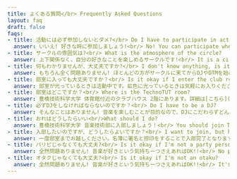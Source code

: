 ```yaml
---
title: よくある質問</br> Frequently Asked Questions
layout: faq
draft: false
faqs:
- title: 活動には必ず参加しないとダメ?</br> Do I have to participate in activities?
  answer: いいえ! 好きな時に参加しましょう!<br/> No! You can participate whenever you like!
- title: サークルの雰囲気は?<br/> What is the atmosphere of the circle?
  answer: 上下関係なく、自分の好きなことを楽しめるサークルです!<br/> It is a circle where you can enjoy what you like regardless of hierarchy.
- title: 何もわかりませんが、大丈夫ですか?</br> I don't know anything, is it okay?
  answer: もちろん全く問題ありません! ほとんどの方がサークルに来てからDJやDTMを始めています! </br> No problem at all! In fact, most of our current members started with no experience!
- title: 部室に入っても大丈夫ですか？<br/> Is it okay if I enter the club room?
  answer: 部室が光っているときは活動中です。虹色に光っているときは気軽にお入りください。<br/> When the club room is glowing, it is active. When it is glowing in rainbow colors, please feel free to come to our room.
- title: 部室はどこですか？<br/> Where is the TechnoTUT room?
  answer: 豊橋技術科学大学 体育館付近のクラブハウス 2階にあります。詳細は[こちら](https://goo.gl/maps/pUKCNobbwnuHhd5G7)のGoogleマップをご覧ください。<br/> Located on the 2nd floor of the clubhouse near the Toyohashi University of Technology gym. For details, please see [this Google Map](https://goo.gl/maps/pUKCNobbwnuHhd5G7).
- title: 必ずDJをしなければならないのですか？<br/> Do I have to be a DJ?
  answer: そんなことはありません! 音楽を楽しむことが目的なので、DJにこだわらずどんな形で参加してもOK! 各部員の興味関心に沿って活動できます。<br/> No, you don't. You can do activities that match your interests. 
- title: おれはどうしたらいい<br/>What should I do?
  answer: 豊橋技術科学大学 音楽技術部に入部しましょう！<br/> You should join TechnoTUT!
- title: 入部したいのですが、どうしたらよいですか？<br/> I want to join, but how do I do it?
  answer: 一度部室までお越しください。名簿に署名と捺印をすることで入部完了となりますので、印鑑もお持ちください。<br/> Please come to our room once. You can join by signing the roster and stamping it, so please bring your seal.
- title: パリピじゃなくても大丈夫?<br/> Is it okay if I'm not a party person?
  answer: 全然問題ありません! 音楽が好きという気持ち一つさえあればOK!!<br/> No problem at all! As long as you like music, it's okay!
- title: オタクじゃなくても大丈夫?<br/> Is it okay if I'm not an otaku?
  answer: 全然問題ありません! 音楽が好きという気持ち一つさえあればOK!!<br/> It's okay! As long as you like music, it's okay!
---
```

